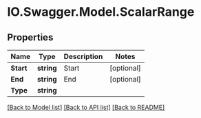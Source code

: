 # IO.Swagger.Model.ScalarRange
## Properties

Name | Type | Description | Notes
------------ | ------------- | ------------- | -------------
**Start** | **string** | Start | [optional] 
**End** | **string** | End | [optional] 
**Type** | **string** |  | 

[[Back to Model list]](../README.md#documentation-for-models) [[Back to API list]](../README.md#documentation-for-api-endpoints) [[Back to README]](../README.md)

